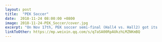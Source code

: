 ```yaml
---
layout: post
title:  "PEK Soccer"
date:  2018-11-24 08:00:00 +0800
image: 2018-11-24-PEK_Soccer/cover.jpg
excerpt: "On Nov 17th, PEK soccer semi-final (Hall4 vs. Hall2) got its opening at Joint Sports Centre.Taking with triple-game wins, JCAC soccer team was full of confidence, while our Academians got together there to cheer for our players."
linkToOther: https://mp.weixin.qq.com/s/q7aSA00RpAUkzhLMZNKmBQ
---
```


